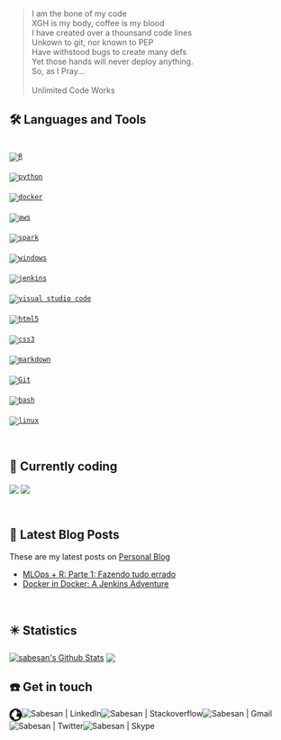 ###

> I am the bone of my code <br /> 
XGH is my body, coffee is my blood <br /> 
I have created over a thounsand code lines <br /> 
Unkown to git, nor known to PEP <br /> 
Have withstood bugs to create many defs <br /> 
Yet those hands will never deploy anything. <br /> 
So, as I Pray... <br /> <br /> 
Unlimited Code Works

<p style="margin-bottom: 2%;"></p>

## :hammer_and_wrench: Languages and Tools
[<code>
<img alt="R" width="26px" src="https://img.icons8.com/officel/80/000000/registered-trademark.png" />
</code>](https://www.r-project.org/)
[<code>
<img alt="python" width="26px" src="https://img.icons8.com/color/240/000000/python.png">
</code>](https://www.python.org/)
[<code>
<img alt="docker" width="26px" src="https://img.icons8.com/color/48/000000/docker.png">
</code>](https://www.docker.com/)
[<code>
<img alt="aws" width="26px" src="https://img.icons8.com/color/96/000000/amazon-web-services.png">
</code>](https://aws.amazon.com/)
[<code>
<img alt="spark" width="56px" src="https://www.vectorlogo.zone/logos/apache_spark/apache_spark-ar21.svg">
</code>](https://spark.apache.org/)
[<code>
<img alt="windows" width="26px" src="https://img.icons8.com/color/48/000000/hadoop-distributed-file-system.png">
</code>](https://hadoop.apache.org/)
[<code>
<img alt="jenkins" width="26px" src="https://img.icons8.com/color/48/000000/jenkins.png">
</code>](https://www.jenkins.io/)
[<code>
<img alt="visual studio code" width="26px" src="https://img.icons8.com/fluent/240/000000/visual-studio-code-2019.png" />
</code>](https://code.visualstudio.com/)
[<code>
<img alt="html5" width="26px" src="https://img.icons8.com/color/240/000000/html-5.png">
</code>](https://developer.mozilla.org/en-US/docs/Web/HTML)
[<code>
<img alt="css3" width="26px" src="https://img.icons8.com/color/240/000000/css3.png">
</code>](https://developer.mozilla.org/en-US/docs/Web/CSS)
[<code>
<img alt="markdown" width="26px" src="https://img.icons8.com/ios-filled/100/000000/markdown.png">
</code>](https://www.markdownguide.org/)
[<code>
<img alt="Git" width="26px" src="https://img.icons8.com/color/240/000000/git.png">
</code>](https://git-scm.com/)
[<code>
<img alt="bash" width="26px" src="https://img.icons8.com/plasticine/100/000000/bash.png">
</code>](https://www.gnu.org/software/bash/)
[<code>
<img alt="linux" width="26px" src="https://img.icons8.com/color/96/000000/linux.png">
</code>](https://www.kernel.org/)


</br>

## :rocket: Currently coding

<a href="https://github.com/A2TW/data-preparation"></a>
<a><img align="center" src="https://github-readme-stats.vercel.app/api/pin?username=a2tw&repo=data-preparation&show_owner=true"></a></th>
<a href="https://github.com/adelmofilho/mlworks"></a>
<a><img align="center" src="https://github-readme-stats.vercel.app/api/pin?username=adelmofilho&repo=mlworks&show_owner=true"></a></th>


</br>

## 📝 Latest Blog Posts

These are my latest posts on [Personal Blog](https://blog.adelmofilho.com/)

- [MLOps + R: Parte 1: Fazendo tudo errado](https://blog.adelmofilho.com/2020-09-30-mlops1/)
- [Docker in Docker: A Jenkins Adventure](https://blog.adelmofilho.com/2020-06-21-dind/)


</br>

## :eight_pointed_black_star: Statistics

<a href="https://github-readme-stats.sabesansathananthan.vercel.app/api?username=adelmofilho&show_icons=true&hide_border=true&count_private=true&include_all_commits=false&theme=vue">
<img align="center" alt="sabesan's Github Stats" src="https://github-readme-stats.sabesansathananthan.vercel.app/api?username=adelmofilho&show_icons=true&hide_border=true&count_private=true&include_all_commits=false&theme=vue" /></a>
<a href="https://github-readme-stats.sabesansathananthan.vercel.app/api/top-langs/?username=adelmofilho&layout=compact&theme=vue&hide=html,css,jupyter%20notebook&layout=compact&hide_border=true/">
  <img align="center" src="https://github-readme-stats.sabesansathananthan.vercel.app/api/top-langs/?username=adelmofilho&layout=compact&theme=vue&hide=html,css,jupyter%20notebook&layout=compact&hide_border=true/" />
</a>

</br>

## :phone: Get in touch

[<img align="left" alt="Sabesan" height="22px" src="https://raw.githubusercontent.com/iconic/open-iconic/master/svg/globe.svg" />][website]
[<img align="left" alt="Sabesan | LinkedIn" height="22px" src="https://cdn.jsdelivr.net/npm/simple-icons@v3/icons/linkedin.svg" />][linkedin]
[<img align="left" alt="Sabesan | Stackoverflow" height="22px" src="https://cdn.jsdelivr.net/npm/simple-icons@v3/icons/stackoverflow.svg" />][stackoverflow]
[<img align="left" alt="Sabesan | Gmail" height="22px" src="https://cdn.jsdelivr.net/npm/simple-icons@v3/icons/gmail.svg" />][gmail]
[<img align="left" alt="Sabesan | Twitter" height="22px" src="https://cdn.jsdelivr.net/npm/simple-icons@v3/icons/twitter.svg" />][twitter]
[<img align="left" alt="Sabesan | Skype" height="22px" src="https://cdn.jsdelivr.net/npm/simple-icons@v3/icons/skype.svg" />][skype]


[website]: https://blog.adelmofilho.com/
[linkedin]: https://www.linkedin.com/in/adelmoaguiarfilho/
[stackoverflow]: https://stackoverflow.com/users/7311764/adelmo-filho
[gmail]: mailto:adelmo.aguiar.filho@gmail.com
[twitter]: https://twitter.com/AdelmoFilho42
[skype]: https://join.skype.com/invite/adelmo.filho42
